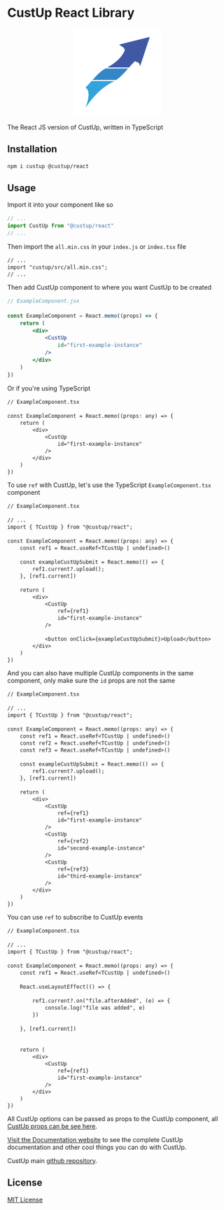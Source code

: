 # CustUp React Library

<div align="center">
    <img src="https://github.com/paulosabayomi/CustUp/blob/master/_assets/custup.png" alt="Custup logo" width="200" style="object-fit: contain; justify-self:center;"/>
</div>

<!-- [START BADGES] -->
<!-- Please keep comment here to allow auto update -->
<!-- [END BADGES] -->

The React JS version of CustUp, written in TypeScript

## Installation

```bash
npm i custup @custup/react
```

## Usage

Import it into your component like so

```jsx
// ...
import CustUp from "@custup/react"
// ...
```

Then import the `all.min.css` in your `index.js` or `index.tsx` file

```tsx
// ...
import "custup/src/all.min.css";
// ...
```

Then add CustUp component to where you want CustUp to be created

```jsx
// ExampleComponent.jsx

const ExampleComponent = React.memo((props) => {
    return (
        <div>
            <CustUp 
                id="first-example-instance" 
            />
        </div>
    )
})

```

Or if you're using TypeScript

```tsx
// ExampleComponent.tsx

const ExampleComponent = React.memo((props: any) => {
    return (
        <div>
            <CustUp 
                id="first-example-instance" 
            />
        </div>
    )
})

```

To use `ref` with CustUp, let's use the TypeScript `ExampleComponent.tsx` component

```tsx
// ExampleComponent.tsx

// ...
import { TCustUp } from "@custup/react";

const ExampleComponent = React.memo((props: any) => {
    const ref1 = React.useRef<TCustUp | undefined>()

    const exampleCustUpSubmit = React.memo(() => {
        ref1.current?.upload();
    }, [ref1.current])

    return (
        <div>
            <CustUp 
                ref={ref1}
                id="first-example-instance" 
            />

            <button onClick={exampleCustUpSubmit}>Upload</button>
        </div>
    )
})

```

And you can also have multiple CustUp components in the same component, only make sure the `id` props are not the same

```tsx
// ExampleComponent.tsx

// ...
import { TCustUp } from "@custup/react";

const ExampleComponent = React.memo((props: any) => {
    const ref1 = React.useRef<TCustUp | undefined>()
    const ref2 = React.useRef<TCustUp | undefined>()
    const ref3 = React.useRef<TCustUp | undefined>()

    const exampleCustUpSubmit = React.memo(() => {
        ref1.current?.upload();
    }, [ref1.current])

    return (
        <div>
            <CustUp 
                ref={ref1}
                id="first-example-instance" 
            />
            <CustUp 
                ref={ref2}
                id="second-example-instance" 
            />
            <CustUp 
                ref={ref3}
                id="third-example-instance" 
            />
        </div>
    )
})

```

You can use `ref` to subscribe to CustUp events

```tsx
// ExampleComponent.tsx

// ...
import { TCustUp } from "@custup/react";

const ExampleComponent = React.memo((props: any) => {
    const ref1 = React.useRef<TCustUp | undefined>()

    React.useLayoutEffect(() => {

        ref1.current?.on("file.afterAdded", (e) => {
            console.log("file was added", e)
        })

    }, [ref1.current])


    return (
        <div>
            <CustUp 
                ref={ref1}
                id="first-example-instance" 
            />
        </div>
    )
})

```

All CustUp options can be passed as props to the CustUp component, all [CustUp props can be see here](https://custup.pryxy.com/docs/category/options).

[Visit the Documentation website](https://custup.pryxy.com) to see the complete CustUp documentation and other cool things you can do with CustUp.
  
CustUp main [github repository](https://github.com/paulosabayomi/CustUp).
  
## License

[MIT License](https://github.com/paulosabayomi/custup-react/blob/main/LICENSE)
